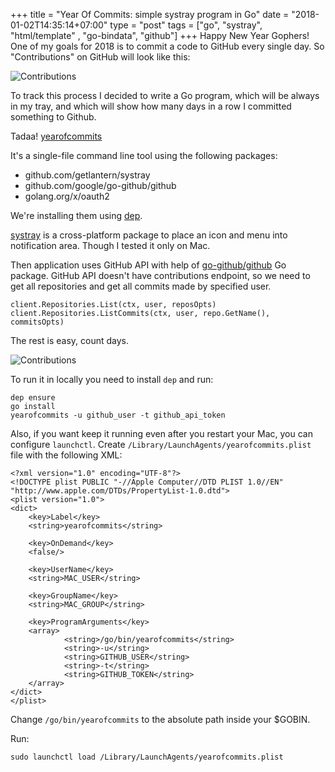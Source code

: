 +++
title = "Year Of Commits: simple systray program in Go"
date = "2018-01-02T14:35:14+07:00"
type = "post"
tags = ["go", "systray", "html/template" , "go-bindata", "github"]
+++
Happy New Year Gophers! One of my goals for 2018 is to commit a code to GitHub every single day. So "Contributions" on GitHub will look like this:

![Contributions](/yearofcommits-full.jpg)

To track this process I decided to write a Go program, which will be always in my tray, and which will show how many days in a row I committed something to Github.

Tadaa! [yearofcommits](https://github.com/plutov/yearofcommits)

It's a single-file command line tool using the following packages:

 - github.com/getlantern/systray
 - github.com/google/go-github/github
 - golang.org/x/oauth2

We're installing them using [dep](https://github.com/golang/dep).

[systray](https://github.com/getlantern/systray) is a cross-platform package to place an icon and menu into notification area. Though I tested it only on Mac.

Then application uses GitHub API with help of [go-github/github](github.com/google/go-github/github) Go package. GitHub API doesn't have contributions endpoint, so we need to get all repositories and get all commits made by specified user.

```
client.Repositories.List(ctx, user, reposOpts)
client.Repositories.ListCommits(ctx, user, repo.GetName(), commitsOpts)
```

The rest is easy, count days.

![Contributions](/yearofcommits.png)

To run it in locally you need to install `dep` and run:
```
dep ensure
go install
yearofcommits -u github_user -t github_api_token
```

Also, if you want keep it running even after you restart your Mac, you can configure `launchctl`. Create `/Library/LaunchAgents/yearofcommits.plist` file with the following XML:

```
<?xml version="1.0" encoding="UTF-8"?>
<!DOCTYPE plist PUBLIC "-//Apple Computer//DTD PLIST 1.0//EN" "http://www.apple.com/DTDs/PropertyList-1.0.dtd">
<plist version="1.0">
<dict>
    <key>Label</key>
    <string>yearofcommits</string>

    <key>OnDemand</key>
    <false/>

    <key>UserName</key>
    <string>MAC_USER</string>

    <key>GroupName</key>
    <string>MAC_GROUP</string>

    <key>ProgramArguments</key>
    <array>
            <string>/go/bin/yearofcommits</string>
            <string>-u</string>
            <string>GITHUB_USER</string>
            <string>-t</string>
            <string>GITHUB_TOKEN</string>
    </array>
</dict>
</plist>
```

Change `/go/bin/yearofcommits` to the absolute path inside your $GOBIN.

Run:
```
sudo launchctl load /Library/LaunchAgents/yearofcommits.plist
```